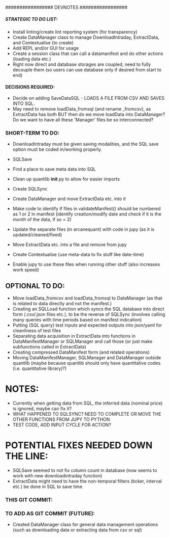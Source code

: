 ################# DEVNOTES #################
##### STRATEGIC TO DO LIST:
- Install linting/create lint reporting system (for transparency)
- Create DataManager class to manage DownloadIntraday, ExtractData, and Contextualise (to create)
- Add REPL and/or GUI for usage
- Create a session class that can call a datamanifest and do other actions (loading data etc.)
- Right now direct and database storages are coupled, need to fully decouple them (so users can use database only if desired from start to end)

#### DECISIONS REQUIRED:
- Decide on adding SaveDataSQL - LOADS A FILE FROM CSV AND SAVES INTO SQL.
- May need to remove loadData_fromsql (and rename _fromcsv), as ExtractData has both  BUT then do we move loadData into DataManager? Do we want to have all these 'Manager' files be so interconnected?

### SHORT-TERM TO DO:
- DownloadIntraday must be given saving modalities, and the SQL save option must be coded in/working properly.
- SQLSave
- Find a place to save meta data into SQL
- Clean up quantlib __init__.py to allow for easier imports 
- Create SQLSync
- Create DataManager and move ExtractData etc. into it
- Make code to identify if files in validateManifest() should be numbered as 1 or 2 in manifest (identify creation/modify date and check if it is the month of the data, if so = 2)

- Update the separate files (in arcanequant) with code in jupy (as it is updated/cleaned/fixed)
- Move ExtractData etc. into a file and remove from jupy
- Create Contextualise (use meta-data to fix stuff like date-time)
- Enable jupy to use these files when running other stuff (also increases work speed)

## OPTIONAL TO DO:
- Move loadData_fromcsv and loadData_fromsql to DataManager (as that is related to data directly and not the manifest.)
- Creating an SQLLoad function which syncs the SQL database into direct form (.csv/.json files etc.), to be the reverse of SQLSync (involves calling many queries with time periods based on manifest indication)
- Putting (SQL query) test inputs and expected outputs into json/yaml for cleanliness of test files
- Separating data acquisition in ExtractData into functions in DataManifestManager or SQLManager and call those (or just make subfunctions called in ExtractData)
- Creating compressed DataManifest form (and related operations)
- Moving DataManifestManager, SQLManager and DataManager outside quantlib (maybe because quantlib should only have quantitative codes (i.e. quantitative library)?)

# NOTES:
- Currently when getting data from SQL, the inferred data (nominal price) is ignored, maybe can fix it?
- WHAT HAPPENED TO SQLSYNC? NEED TO COMPLETE OR MOVE THE OTHER FUNCTIONS FROM JUPY TO PYTHON
- TEST CODE, ADD INPUT CYCLE FOR ACTION?

# POTENTIAL FIXES NEEDED DOWN THE LINE:
- SQLSave seemed to not fix column count in database (now seems to work with new downloadintraday function)
- ExtractData might need to have the non-temporal filters (ticker, interval etc.) be done in SQL to save time

### THIS GIT COMMIT:


### TO ADD AS GIT COMMIT (FUTURE):
- Created DataManager class for general data management operations (such as downloading data or extracting data from csv or sql)
